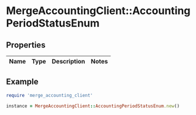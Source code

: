 # MergeAccountingClient::AccountingPeriodStatusEnum

## Properties

| Name | Type | Description | Notes |
| ---- | ---- | ----------- | ----- |

## Example

```ruby
require 'merge_accounting_client'

instance = MergeAccountingClient::AccountingPeriodStatusEnum.new()
```

